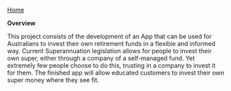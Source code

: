 [Home](.)

**Overview**

This project consists of the development of an App that can be used for Australians to invest their own retirement funds in a flexible and informed way. 
Current Superannuation legislation allows for people to invest their own super, either through a company of a self-managed fund. Yet extremely few people choose to do this, trusting in a company to invest it for them. The finished app will allow educated customers to invest their own super money where they see fit. 
